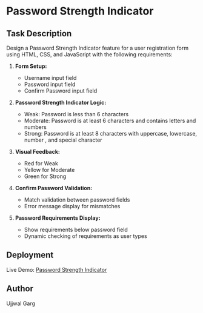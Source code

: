 # Password Strength Indicator

## Task Description

Design a Password Strength Indicator feature for a user registration form using
HTML, CSS, and JavaScript with the following requirements:

1. **Form Setup:**

   - Username input field
   - Password input field
   - Confirm Password input field

2. **Password Strength Indicator Logic:**

   - Weak: Password is less than 6 characters
   - Moderate: Password is at least 6 characters and contains letters and numbers
   - Strong: Password is at least 8 characters with uppercase, lowercase, number
     , and special character

3. **Visual Feedback:**

   - Red for Weak
   - Yellow for Moderate
   - Green for Strong

4. **Confirm Password Validation:**

   - Match validation between password fields
   - Error message display for mismatches

5. **Password Requirements Display:**
   - Show requirements below password field
   - Dynamic checking of requirements as user types

## Deployment

Live Demo: [Password Strength Indicator](https://gargujjwal.github.io/worldline-daily-task-5/)

## Author

Ujjwal Garg
